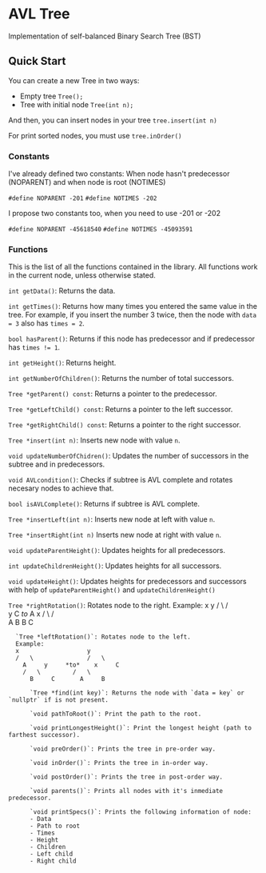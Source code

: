 # AVL Tree
Implementation of self-balanced Binary Search Tree (BST)

## Quick Start
  You can create a new Tree in two ways:
  - Empty tree `Tree();`
  - Tree with initial node `Tree(int n);`

  And then, you can insert nodes in your tree `tree.insert(int n)`

  For print sorted nodes, you must use `tree.inOrder()`

### Constants
  I've already defined two constants: When node hasn't predecessor (NOPARENT) and when node is root (NOTIMES)

  `#define NOPARENT -201`
  `#define NOTIMES -202`

  I propose two constants too, when you need to use -201 or -202

  `#define NOPARENT -45618540`
  `#define NOTIMES -45093591`

### Functions
  This is the list of all the functions contained in the library.
  All functions work in the current node, unless otherwise stated.

  `int getData()`: Returns the data.

  `int getTimes()`: Returns how many times you entered the same value in the tree. For example, if you insert the
  number 3 twice, then the node with `data = 3` also has `times = 2`.

  `bool hasParent()`: Returns if this node has predecessor and if predecessor has `times != 1`.

  `int getHeight()`: Returns height.

  `int getNumberOfChildren()`: Returns the number of total successors.

  `Tree *getParent() const`: Returns a pointer to the predecessor.

  `Tree *getLeftChild() const`: Returns a pointer to the left successor.

  `Tree *getRightChild() const`: Returns a pointer to the right successor.

  `Tree *insert(int n)`: Inserts new node with value `n`.

  `void updateNumberOfChidren()`: Updates the number of successors in the subtree and in predecessors.

  `void AVLcondition()`: Checks if subtree is AVL complete and rotates necesary nodes to achieve that.

  `bool isAVLComplete()`: Returns if subtree is AVL complete.

  `Tree *insertLeft(int n)`: Inserts new node at left with value `n`.

  `Tree *insertRight(int n)` Inserts new node at right with value `n`.

  `void updateParentHeight()`: Updates heights for all predecessors.

  `int updateChildrenHeight()`: Updates heights for all successors.

  `void updateHeight()`: Updates heights for predecessors and successors with help of `updateParentHeight()` and
  `updateChildrenHeight()`

  `Tree *rightRotation()`: Rotates node to the right.
  Example:
  x                   y
  /   \               /   \
    y     C     *to*    A     x
    /   \                     /   \
      A     B                   B     C

      `Tree *leftRotation()`: Rotates node to the left.
      Example:
      x                   y
      /   \               /   \
        A     y     *to*    x     C
        /   \         /   \
          B     C       A     B

          `Tree *find(int key)`: Returns the node with `data = key` or `nullptr` if is not present.

          `void pathToRoot()`: Print the path to the root.

          `void printLongestHeight()`: Print the longest height (path to farthest successor).

          `void preOrder()`: Prints the tree in pre-order way.

          `void inOrder()`: Prints the tree in in-order way.

          `void postOrder()`: Prints the tree in post-order way.

          `void parents()`: Prints all nodes with it's inmediate predecessor.

          `void printSpecs()`: Prints the following information of node:
          - Data
          - Path to root
          - Times
          - Height
          - Children
          - Left child
          - Right child
